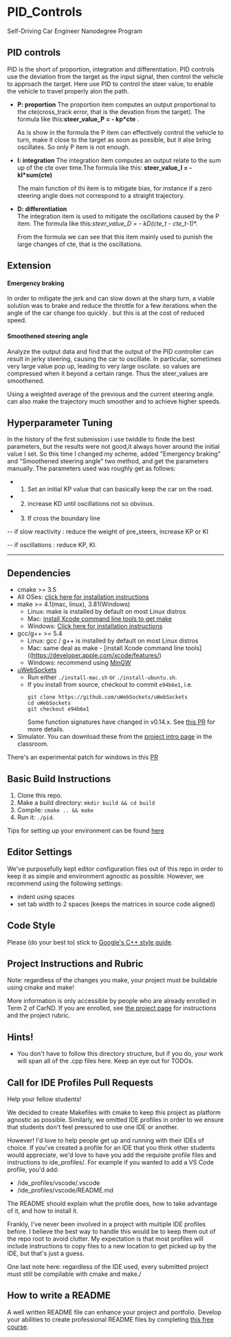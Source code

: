 # PID_Controls

Self-Driving Car Engineer Nanodegree Program

## PID controls

PID is the short of proportion, integration and differentiation. PID controls use the deviation from the target as the input signal, then control the vehicle to approach the target. Here use PID to control the steer value, to enable the vehicle to travel properly alon the path.

- **P: proportion**
  The proportion item computes an output proportional to the cte(cross_track error, that is    the devation from the target). The formula like this:**steer_value_P = - kp*cte**  .
  
  As is show in the formula the P item can effectively control the vehicle to turn, make it close to the target as soon as possible, but it alse bring oscillates. So only P item is not enough.
  
- **I: integration**
  The integration item computes an output relate to the sum up of  the cte over time.The formula like this: **steer_value_I = - kI*sum(cte)**

  The main function of thi item is to mitigate bias, for instance if a zero steering angle does not correspond to a straight trajectory. 

- **D: differentiation**  
  The integration item is used to mitigate the oscillations caused by the P item. The formula like this:**steer_value_D = - kD*(cte_t - cte_t-1)**. 

  From the formula we can see that this item mainly used to punish the  large changes of cte, that is the oscillations.
  

## Extension  

#### Emergency braking
In order to mitigate the jerk  and can slow down at the sharp turn,  a viable solution was to brake and reduce the throttle  for a few iterations when the angle of the car change too quickly . but this is at the cost of reduced speed.

#### Smoothened steering angle
Analyze the output data and find that the output of the PID controller can result in jerky steering, causing the car to oscillate. In particular, sometimes very large value pop up, leading to very large oscilate. so values are compressed when it beyond a certain range. Thus the steer_values are smoothened.

Using a weighted average of the previous and the current steering angle. can also make the trajectory much smoother and  to achieve higher speeds.

## Hyperparameter Tuning

In the history of the first submission i use twiddle to finde the best parameters, but the results were not good,it  always hover around the initial value I set. So this time I changed my scheme, added "Emergency braking"  and "Smoothened steering angle"  two method, and get the parameters manually. The parameters used was roughly get as follows:
-  1.   Set an initial KP value  that can basically keep the car on the road.

- 2. increase KD until oscillations not so obvious.

- 3. If  cross the boundary line

--         if slow reactivity  : reduce the weight of pre_steers, increase KP or KI

--         if oscillations :  reduce KP, KI.

---

## Dependencies

* cmake >= 3.5
 * All OSes: [click here for installation instructions](https://cmake.org/install/)
* make >= 4.1(mac, linux), 3.81(Windows)
  * Linux: make is installed by default on most Linux distros
  * Mac: [install Xcode command line tools to get make](https://developer.apple.com/xcode/features/)
  * Windows: [Click here for installation instructions](http://gnuwin32.sourceforge.net/packages/make.htm)
* gcc/g++ >= 5.4
  * Linux: gcc / g++ is installed by default on most Linux distros
  * Mac: same deal as make - [install Xcode command line tools]((https://developer.apple.com/xcode/features/)
  * Windows: recommend using [MinGW](http://www.mingw.org/)
* [uWebSockets](https://github.com/uWebSockets/uWebSockets)
  * Run either `./install-mac.sh` or `./install-ubuntu.sh`.
  * If you install from source, checkout to commit `e94b6e1`, i.e.
    ```
    git clone https://github.com/uWebSockets/uWebSockets 
    cd uWebSockets
    git checkout e94b6e1
    ```
    Some function signatures have changed in v0.14.x. See [this PR](https://github.com/udacity/CarND-MPC-Project/pull/3) for more details.
* Simulator. You can download these from the [project intro page](https://github.com/udacity/self-driving-car-sim/releases) in the classroom.

There's an experimental patch for windows in this [PR](https://github.com/udacity/CarND-PID-Control-Project/pull/3)

## Basic Build Instructions

1. Clone this repo.
2. Make a build directory: `mkdir build && cd build`
3. Compile: `cmake .. && make`
4. Run it: `./pid`. 

Tips for setting up your environment can be found [here](https://classroom.udacity.com/nanodegrees/nd013/parts/40f38239-66b6-46ec-ae68-03afd8a601c8/modules/0949fca6-b379-42af-a919-ee50aa304e6a/lessons/f758c44c-5e40-4e01-93b5-1a82aa4e044f/concepts/23d376c7-0195-4276-bdf0-e02f1f3c665d)

## Editor Settings

We've purposefully kept editor configuration files out of this repo in order to
keep it as simple and environment agnostic as possible. However, we recommend
using the following settings:

* indent using spaces
* set tab width to 2 spaces (keeps the matrices in source code aligned)

## Code Style

Please (do your best to) stick to [Google's C++ style guide](https://google.github.io/styleguide/cppguide.html).

## Project Instructions and Rubric

Note: regardless of the changes you make, your project must be buildable using
cmake and make!

More information is only accessible by people who are already enrolled in Term 2
of CarND. If you are enrolled, see [the project page](https://classroom.udacity.com/nanodegrees/nd013/parts/40f38239-66b6-46ec-ae68-03afd8a601c8/modules/f1820894-8322-4bb3-81aa-b26b3c6dcbaf/lessons/e8235395-22dd-4b87-88e0-d108c5e5bbf4/concepts/6a4d8d42-6a04-4aa6-b284-1697c0fd6562)
for instructions and the project rubric.

## Hints!

* You don't have to follow this directory structure, but if you do, your work
  will span all of the .cpp files here. Keep an eye out for TODOs.

## Call for IDE Profiles Pull Requests

Help your fellow students!

We decided to create Makefiles with cmake to keep this project as platform
agnostic as possible. Similarly, we omitted IDE profiles in order to we ensure
that students don't feel pressured to use one IDE or another.

However! I'd love to help people get up and running with their IDEs of choice.
If you've created a profile for an IDE that you think other students would
appreciate, we'd love to have you add the requisite profile files and
instructions to ide_profiles/. For example if you wanted to add a VS Code
profile, you'd add:

* /ide_profiles/vscode/.vscode
* /ide_profiles/vscode/README.md

The README should explain what the profile does, how to take advantage of it,
and how to install it.

Frankly, I've never been involved in a project with multiple IDE profiles
before. I believe the best way to handle this would be to keep them out of the
repo root to avoid clutter. My expectation is that most profiles will include
instructions to copy files to a new location to get picked up by the IDE, but
that's just a guess.

One last note here: regardless of the IDE used, every submitted project must
still be compilable with cmake and make./

## How to write a README
A well written README file can enhance your project and portfolio.  Develop your abilities to create professional README files by completing [this free course](https://www.udacity.com/course/writing-readmes--ud777).

